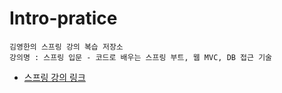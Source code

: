 # Intro-pratice

```
김영한의 스프링 강의 복습 저장소
강의명 : 스프링 입문 - 코드로 배우는 스프링 부트, 웹 MVC, DB 접근 기술
```
- [스프링 강의 링크](https://www.inflearn.com/course/%EC%8A%A4%ED%94%84%EB%A7%81-%EC%9E%85%EB%AC%B8-%EC%8A%A4%ED%94%84%EB%A7%81%EB%B6%80%ED%8A%B8/dashboard)
